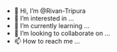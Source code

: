 - 👋 Hi, I’m @Rivan-Tripura
- 👀 I’m interested in ...
- 🌱 I’m currently learning ...
- 💞️ I’m looking to collaborate on ...
- 📫 How to reach me ...

<!---
Rivan-Tripura/Rivan-Tripura is a ✨ special ✨ repository because its `README.md` (this file) appears on your GitHub profile.
You can click the Preview link to take a look at your changes.
--->
